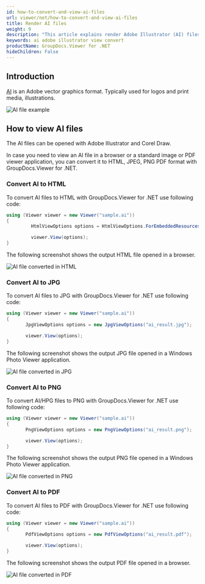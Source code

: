```yaml
---
id: how-to-convert-and-view-ai-files
url: viewer/net/how-to-convert-and-view-ai-files
title: Render AI files
weight: 9
description: "This article explains render Adobe Illustrator (AI) files with GroupDocs.Viewer within your .NET applications."
keywords: ai adobe illustrator view convert
productName: GroupDocs.Viewer for .NET
hideChildren: False
---
```

## Introduction

[AI](https://fileinfo.com/extension/ai#adobe_illustrator_file) is an Adobe vector graphics format. Typically used for logos and print media, illustrations.

![AI file example](viewer/net/images/how-to-convert-and-view-ai-files/ai-file-example.jpg)

## How to view AI files

The AI files can be opened with Adobe Illustrator and Corel Draw.

In case you need to view an AI file in a browser or a standard image or PDF viewer application, you can convert it to HTML, JPEG, PNG  PDF format with GroupDocs.Viewer for .NET.

### Convert AI to HTML

To convert AI files to HTML with GroupDocs.Viewer for .NET use following code:

```csharp
using (Viewer viewer = new Viewer("sample.ai"))
{
         HtmlViewOptions options = HtmlViewOptions.ForEmbeddedResources("ai_result.html");

         viewer.View(options); 
}
```

The following screenshot shows the output HTML file opened in a browser.

![AI file converted in HTML](viewer/net/images/how-to-convert-and-view-ai-files/ai-file-in-html.jpg)

### Convert AI to JPG

To convert AI files to JPG with GroupDocs.Viewer for .NET use following code:

```csharp
using (Viewer viewer = new Viewer("sample.ai"))
{
       JpgViewOptions options = new JpgViewOptions("ai_result.jpg");

       viewer.View(options); 
}
```

The following screenshot shows the output JPG file opened in a Windows Photo Viewer application.

![AI file converted in JPG](viewer/net/images/how-to-convert-and-view-ai-files/ai-file-in-jpg.jpg)

### Convert AI to PNG

To convert AI/HPG files to PNG with GroupDocs.Viewer for .NET use following code:

```csharp
using (Viewer viewer = new Viewer("sample.ai"))
{
       PngViewOptions options = new PngViewOptions("ai_result.png");

       viewer.View(options);
}
```

The following screenshot shows the output PNG file opened in a Windows Photo Viewer application.

![AI file converted in PNG](viewer/net/images/how-to-convert-and-view-ai-files/ai-file-in-png.jpg)

### Convert AI to PDF

To convert AI files to PDF with GroupDocs.Viewer for .NET use following code:

```csharp
using (Viewer viewer = new Viewer("sample.ai"))
{
       PdfViewOptions options = new PdfViewOptions("ai_result.pdf");

       viewer.View(options);
}
```

The following screenshot shows the output PDF file opened in a browser.

![AI file converted in PDF](viewer/net/images/how-to-convert-and-view-ai-files/ai-file-in-pdf.jpg)

